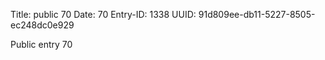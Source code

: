 Title: public 70
Date: 70
Entry-ID: 1338
UUID: 91d809ee-db11-5227-8505-ec248dc0e929

Public entry 70
